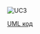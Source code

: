 ![UC3](http://www.plantuml.com/plantuml/proxy?idx=0&src=https://raw.githubusercontent.com/ip-85/System-Dynamics/master/Doc/UMLDiagrams/scenarios/admin/Diagrams/UML/UC3.pu)

[UML код](https://github.com/ip-85/System-Dynamics/blob/master/Doc/UMLDiagrams/scenarios/admin/Diagrams/UML/UC3.pu)
